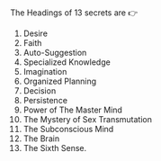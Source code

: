 The Headings of 13 secrets are 👉

1. Desire
2. Faith
3. Auto-Suggestion
4. Specialized Knowledge
5. Imagination
6. Organized Planning
7. Decision
8. Persistence
9. Power of The Master Mind
10. The Mystery of Sex Transmutation
11. The Subconscious Mind
12. The Brain
13. The Sixth Sense.